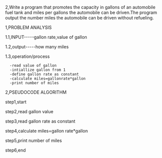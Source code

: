 2,Write a program that promotes the capacity in gallons of an automobile fuel tank and miles per gallons the automobile can be driven.The program output the number miles the automobile can be driven without refueling.

1,PROBLEM ANALYSIS

1.1,INPUT-----gallon rate,value of gallon

1.2,output-----how many miles

1.3,operation/process

      -read value of gallon
      -intiallize gallon from 1
      -define gallon rate as constant
      -calculate miles=gallonrate*gallon
      -print number of miles
      
2,PSEUDOCODE ALGORITHM

step1,start

step2,read gallon value

step3,read gallon rate as constant

step4,calculate miles=gallon rate*gallon

step5,print number of miles

step6,end
